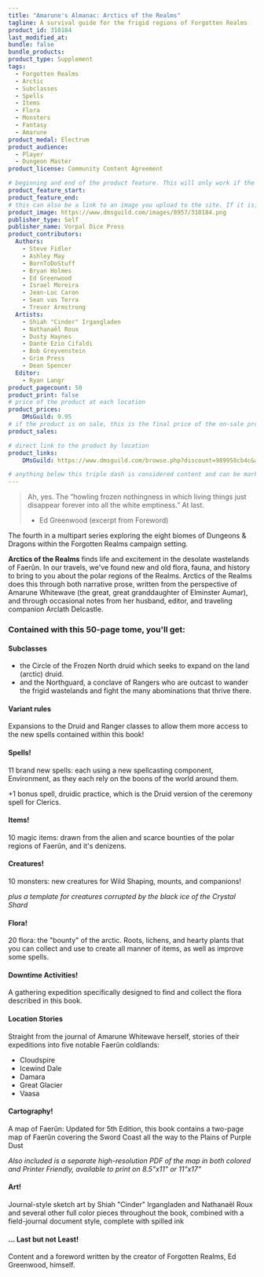 ```yaml
---
title: "Amarune's Almanac: Arctics of the Realms"
tagline: A survival guide for the frigid regions of Forgotten Realms
product_id: 310184
last_modified_at:
bundle: false
bundle_products:
product_type: Supplement
tags:
  - Forgotten Realms
  - Arctic
  - Subclasses
  - Spells
  - Items
  - Flora
  - Monsters
  - Fantasy
  - Amarune
product_medal: Electrum
product_audience:
  - Player
  - Dungeon Master
product_license: Community Content Agreement

# beginning and end of the product feature. This will only work if the site is updated within several weeks of when the feature is supposed to happen. Making a new post counts as updating.
product_feature_start: 
product_feature_end: 
# this can also be a link to an image you upload to the site. If it is, it must start with a "/" or be a full link
product_image: https://www.dmsguild.com/images/8957/310184.png
publisher_type: Self
publisher_name: Vorpal Dice Press
product_contributors:
  Authors:
    - Steve Fidler
    - Ashley May
    - BornToDoStuff
    - Bryan Holmes
    - Ed Greenwood
    - Israel Moreira
    - Jean-Luc Caron
    - Sean vas Terra
    - Trevor Armstrong
  Artists:
    - Shiah "Cinder" Irgangladen
    - Nathanaël Roux
    - Dusty Haynes
    - Dante Ezio Cifaldi
    - Bob Greyvenstein
    - Grim Press
    - Dean Spencer
  Editor:
    - Ryan Langr
product_pagecount: 50
product_print: false
# price of the product at each location
product_prices:
    DMsGuild: 9.95
# if the product is on sale, this is the final price of the on-sale product for each location that it is on sale. The sales % will be calculated and displayed based on the difference between product_prices and product_sales
product_sales:

# direct link to the product by location
product_links:
    DMsGuild: https://www.dmsguild.com/browse.php?discount=989958cb4c&affiliate_id=1713687

# anything below this triple dash is considered content and can be markup or html. It should be fully HTML compatible as long as your tags are formatted correctly.
---
```

> Ah, yes. The “howling frozen nothingness in which living things just disappear forever into all the white emptiness.” At last.
> - Ed Greenwood (excerpt from Foreword)

The fourth in a multipart series exploring the eight biomes of Dungeons & Dragons within the Forgotten Realms campaign setting.

**Arctics of the Realms** finds life and excitement in the desolate wastelands of Faerûn. In our travels, we've found new and old flora, fauna, and history to bring to you about the polar regions of the Realms. Arctics of the Realms does this through both narrative prose, written from the perspective of Amarune Whitewave (the great, great granddaughter of Elminster Aumar), and through occasional notes from her husband, editor, and traveling companion Arclath Delcastle.

### Contained with this 50-page tome, you'll get:

#### Subclasses
- the Circle of the Frozen North druid which seeks to expand on the land (arctic) druid.
- and the Northguard, a conclave of Rangers who are outcast to wander the frigid wastelands and fight the many abominations that thrive there.

#### Variant rules
Expansions to the Druid and Ranger classes to allow them more access to the new spells contained within this book!

#### Spells!
11 brand new spells: each using a new spellcasting component, Environment, as they each rely on the boons of the world around them.

+1 bonus spell, druidic practice, which is the Druid version of the ceremony spell for Clerics.

#### Items!
10 magic items: drawn from the alien and scarce bounties of the polar regions of Faerûn, and it's denizens.

#### Creatures!
10 monsters: new creatures for Wild Shaping, mounts, and companions!

*plus a template for creatures corrupted by the black ice of the Crystal Shard*

#### Flora!
20 flora: the "bounty" of the arctic. Roots, lichens, and hearty plants that you can collect and use to create all manner of items, as well as improve some spells.

#### Downtime Activities!
A gathering expedition specifically designed to find and collect the flora described in this book.

#### Location Stories
Straight from the journal of Amarune Whitewave herself, stories of their expeditions into five notable Faerûn coldlands:
- Cloudspire
- Icewind Dale
- Damara
- Great Glacier
- Vaasa

#### Cartography!
A map of Faerûn: Updated for 5th Edition, this book contains a two-page map of Faerûn covering the Sword Coast all the way to the Plains of Purple Dust

*Also included is a separate high-resolution PDF of the map in both colored and Printer Friendly, available to print on 8.5"x11" or 11"x17"*

#### Art!
Journal-style sketch art by Shiah "Cinder" Irgangladen and Nathanaël Roux and several other full color pieces throughout the book, combined with a field-journal document style, complete with spilled ink

#### ... Last but not Least!

Content and a foreword written by the creator of Forgotten Realms, Ed Greenwood, himself.